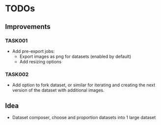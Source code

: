 # TODOs

## Improvements

### TASK001

- Add pre-export jobs:
  - Export images as png for datasets (enabled by default)
  - Add resizing options

### TASK002

- Add option to fork dataset, or similar for iterating and creating the next version of the dataset with additional images.

## Idea

- Dataset composer, choose and proportion datasets into 1 large dataset
